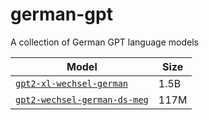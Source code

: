 # german-gpt
A collection of German GPT language models

| Model | Size |
|---|---|
| [`gpt2-xl-wechsel-german`](https://huggingface.co/malteos/gpt2-xl-wechsel-german) | 1.5B |
| [`gpt2-wechsel-german-ds-meg`](https://huggingface.co/malteos/gpt2-wechsel-german-ds-meg) | 117M |

